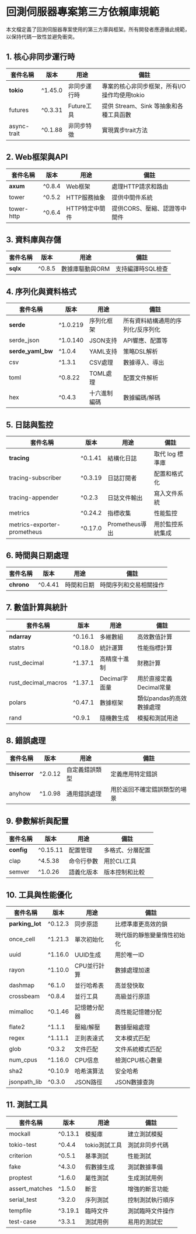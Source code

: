# 回測伺服器專案第三方依賴庫規範

本文檔定義了回測伺服器專案使用的第三方庫與框架。所有開發者應遵循此規範，以保持代碼一致性並避免衝突。

## 1. 核心非同步運行時

| 套件名稱 | 版本 | 用途 | 備註 |
|---------|------|------|------|
| **tokio** | ^1.45.0 | 非同步運行時 | 專案的核心非同步框架，所有I/O操作均使用tokio |
| futures | ^0.3.31 | Future工具 | 提供 Stream、Sink 等抽象和各種工具函數 |
| async-trait | ^0.1.88 | 非同步特徵 | 實現異步trait方法 |


## 2. Web框架與API

| 套件名稱 | 版本 | 用途 | 備註 |
|---------|------|------|------|
| **axum** | ^0.8.4 | Web框架 | 處理HTTP請求和路由 |
| tower | ^0.5.2 | HTTP服務抽象 | 提供中間件系統 |
| tower-http | ^0.6.4 | HTTP特定中間件 | 提供CORS、壓縮、認證等中間件 |


## 3. 資料庫與存儲

| 套件名稱 | 版本 | 用途 | 備註 |
|---------|------|------|------|
| **sqlx** | ^0.8.5 | 數據庫驅動與ORM | 支持編譯時SQL檢查 |


## 4. 序列化與資料格式

| 套件名稱 | 版本 | 用途 | 備註 |
|---------|------|------|------|
| **serde** | ^1.0.219 | 序列化框架 | 所有資料結構通用的序列化/反序列化 |
| serde_json | ^1.0.140 | JSON支持 | API響應、配置等 |
| **serde_yaml_bw** | ^1.0.4 | YAML支持 | 策略DSL解析 |
| csv | ^1.3.1 | CSV處理 | 數據導入、導出 |
| toml | ^0.8.22 | TOML處理 | 配置文件解析 |
| hex | ^0.4.3 | 十六進制編碼 | 數據編碼/解碼 |


## 5. 日誌與監控

| 套件名稱 | 版本 | 用途 | 備註 |
|---------|------|------|------|
| **tracing** | ^0.1.41 | 結構化日誌 | 取代 log 標準庫 |
| tracing-subscriber | ^0.3.19 | 日誌訂閱者 | 配置和格式化 |
| tracing-appender | ^0.2.3 | 日誌文件輸出 | 寫入文件系統 |
| metrics | ^0.24.2 | 指標收集 | 性能監控 |
| metrics-exporter-prometheus | ^0.17.0 | Prometheus導出 | 用於監控系統集成 |


## 6. 時間與日期處理

| 套件名稱 | 版本 | 用途 | 備註 |
|---------|------|------|------|
| **chrono** | ^0.4.41 | 時間和日期 | 時間序列和交易相關操作 |


## 7. 數值計算與統計

| 套件名稱 | 版本 | 用途 | 備註 |
|---------|------|------|------|
| **ndarray** | ^0.16.1 | 多維數組 | 高效數值計算 |
| statrs | ^0.18.0 | 統計運算 | 性能指標計算 |
| rust_decimal | ^1.37.1 | 高精度十進制 | 財務計算 |
| rust_decimal_macros | ^1.37.1 | Decimal字面量 | 用於直接定義Decimal常量 |
| polars | ^0.47.1 | 數據框架 | 類似pandas的高效數據處理 |
| rand | ^0.9.1 | 隨機數生成 | 模擬和測試用途 |


## 8. 錯誤處理

| 套件名稱 | 版本 | 用途 | 備註 |
|---------|------|------|------|
| **thiserror** | ^2.0.12 | 自定義錯誤類型 | 定義應用特定錯誤 |
| anyhow | ^1.0.98 | 通用錯誤處理 | 用於返回不確定錯誤類型的場景 |


## 9. 參數解析與配置

| 套件名稱 | 版本 | 用途 | 備註 |
|---------|------|------|------|
| **config** | ^0.15.11 | 配置管理 | 多格式、分層配置 |
| clap | ^4.5.38 | 命令行參數 | 用於CLI工具 |
| semver | ^1.0.26 | 語義化版本 | 版本控制和比較 |


## 10. 工具與性能優化

| 套件名稱 | 版本 | 用途 | 備註 |
|---------|------|------|------|
| **parking_lot** | ^0.12.3 | 同步原語 | 比標準庫更高效的鎖 |
| once_cell | ^1.21.3 | 單次初始化 | 現代版的靜態變量惰性初始化 |
| uuid | ^1.16.0 | UUID生成 | 用於唯一ID |
| rayon | ^1.10.0 | CPU並行計算 | 數據處理加速 |
| dashmap | ^6.1.0 | 並行哈希表 | 高並發快取 |
| crossbeam | ^0.8.4 | 並行工具 | 高級並行原語 |
| mimalloc | ^0.1.46 | 記憶體分配器 | 高性能記憶體分配 |
| flate2 | ^1.1.1 | 壓縮/解壓 | 數據壓縮處理 |
| regex | ^1.11.1 | 正則表達式 | 文本模式匹配 |
| glob | ^0.3.2 | 文件匹配 | 文件系統模式匹配 |
| num_cpus | ^1.16.0 | CPU信息 | 檢測CPU核心數量 |
| sha2 | ^0.10.9 | 哈希演算法 | 安全哈希 |
| jsonpath_lib | ^0.3.0 | JSON路徑 | JSON數據查詢 |


## 11. 測試工具

| 套件名稱 | 版本 | 用途 | 備註 |
|---------|------|------|------|
| mockall | ^0.13.1 | 模擬庫 | 建立測試模擬 |
| tokio-test | ^0.4.4 | tokio測試工具 | 測試非同步代碼 |
| criterion | ^0.5.1 | 基準測試 | 性能測試 |
| fake | ^4.3.0 | 假數據生成 | 測試數據準備 |
| proptest | ^1.6.0 | 屬性測試 | 生成測試用例 |
| assert_matches | ^1.5.0 | 斷言 | 增強的斷言功能 |
| serial_test | ^3.2.0 | 序列測試 | 控制測試執行順序 |
| tempfile | ^3.19.1 | 臨時文件 | 測試臨時文件操作 |
| test-case | ^3.3.1 | 測試用例 | 易用的測試宏 |